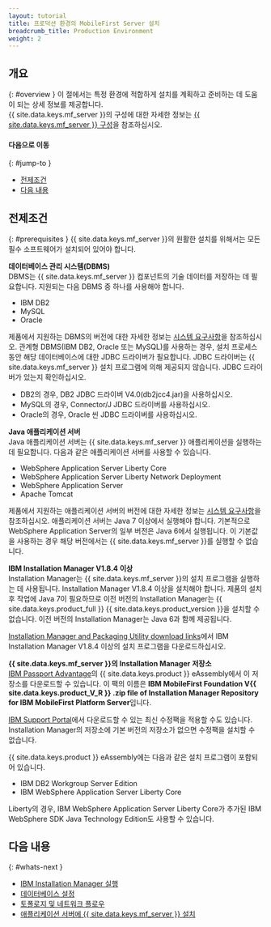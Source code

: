 ```yaml
---
layout: tutorial
title: 프로덕션 환경의 MobileFirst Server 설치
breadcrumb_title: Production Environment
weight: 2
---
```

<!-- NLS_CHARSET=UTF-8 -->
## 개요
{: #overview }
이 절에서는 특정 환경에 적합하게 설치를 계획하고 준비하는 데 도움이 되는 상세 정보를 제공합니다.  
{{ site.data.keys.mf_server }}의 구성에 대한 자세한 정보는 [{{ site.data.keys.mf_server }} 구성](server-configuration)을 참조하십시오.

#### 다음으로 이동
{: #jump-to }

* [전제조건](#prerequisites)
* [다음 내용](#whats-next)

## 전제조건
{: #prerequisites }
{{ site.data.keys.mf_server }}의 원활한 설치를 위해서는 모든 필수 소프트웨어가 설치되어 있어야 합니다.

**데이터베이스 관리 시스템(DBMS)**  
DBMS는 {{ site.data.keys.mf_server }} 컴포넌트의 기술 데이터를 저장하는 데 필요합니다. 지원되는 다음 DBMS 중 하나를 사용해야 합니다.

* IBM  DB2 
* MySQL
* Oracle

제품에서 지원하는 DBMS의 버전에 대한 자세한 정보는 [시스템 요구사항](../../product-overview/requirements)을 참조하십시오. 관계형 DBMS(IBM DB2, Oracle 또는 MySQL)를 사용하는 경우, 설치 프로세스 동안 해당 데이터베이스에 대한 JDBC 드라이버가 필요합니다. JDBC 드라이버는 {{ site.data.keys.mf_server }} 설치 프로그램에 의해 제공되지 않습니다. JDBC 드라이버가 있는지 확인하십시오.

* DB2의 경우, DB2 JDBC 드라이버 V4.0(db2jcc4.jar)을 사용하십시오.
* MySQL의 경우, Connector/J JDBC 드라이버를 사용하십시오.
* Oracle의 경우, Oracle 씬 JDBC 드라이버를 사용하십시오.

**Java 애플리케이션 서버**  
Java 애플리케이션 서버는 {{ site.data.keys.mf_server }} 애플리케이션을 실행하는 데 필요합니다. 다음과 같은 애플리케이션 서버를 사용할 수 있습니다.

* WebSphere  Application Server Liberty Core
* WebSphere Application Server Liberty Network Deployment
* WebSphere Application Server
* Apache Tomcat

제품에서 지원하는 애플리케이션 서버의 버전에 대한 자세한 정보는 [시스템 요구사항](../../product-overview/requirements)을 참조하십시오. 애플리케이션 서버는 Java 7 이상에서 실행해야 합니다. 기본적으로 WebSphere Application Server의 일부 버전은 Java 6에서 실행됩니다. 이 기본값을 사용하는 경우 해당 버전에서는 {{ site.data.keys.mf_server }}를 실행할 수 없습니다.

**IBM Installation Manager V1.8.4 이상**  
Installation Manager는 {{ site.data.keys.mf_server }}의 설치 프로그램을 실행하는 데 사용됩니다. Installation Manager V1.8.4 이상을 설치해야 합니다. 제품의 설치 후 작업에 Java 7이 필요하므로 이전 버전의 Installation Manager는 {{ site.data.keys.product_full }} {{ site.data.keys.product_version }}을 설치할 수 없습니다. 이전 버전의 Installation Manager는 Java 6과 함께 제공됩니다.

[Installation Manager and Packaging Utility download links](http://www.ibm.com/support/docview.wss?uid=swg27025142)에서 IBM Installation Manager V1.8.4 이상의 설치 프로그램을 다운로드하십시오.

**{{ site.data.keys.mf_server }}의 Installation Manager 저장소**  
[IBM Passport Advantage](http://www.ibm.com/software/passportadvantage/pao_customers.htm)의 {{ site.data.keys.product }} eAssembly에서 이 저장소를 다운로드할 수 있습니다. 이 팩의 이름은 **IBM MobileFirst Foundation V{{ site.data.keys.product_V_R }} .zip file of Installation Manager Repository for IBM MobileFirst Platform Server**입니다.

[IBM Support Portal](http://www.ibm.com/support/entry/portal/product/other_software/ibm_mobilefirst_platform_foundation)에서 다운로드할 수 있는 최신 수정팩을 적용할 수도 있습니다. Installation Manager의 저장소에 기본 버전의 저장소가 없으면 수정팩을 설치할 수 없습니다.

{{ site.data.keys.product }} eAssembly에는 다음과 같은 설치 프로그램이 포함되어 있습니다.

* IBM DB2 Workgroup Server Edition
* IBM WebSphere Application Server Liberty Core

Liberty의 경우, IBM WebSphere Application Server Liberty Core가 추가된 IBM WebSphere SDK Java Technology Edition도 사용할 수 있습니다.

## 다음 내용
{: #whats-next }

* [IBM Installation Manager 실행](installation-manager)
* [데이터베이스 설정](databases)
* [토폴로지 및 네트워크 플로우](topologies)
* [애플리케이션 서버에 {{ site.data.keys.mf_server }} 설치](appserver)
